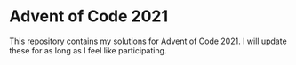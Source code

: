 # Advent of Code 2021

This repository contains my solutions for Advent of Code 2021. I will update these for as long as
I feel like participating.
